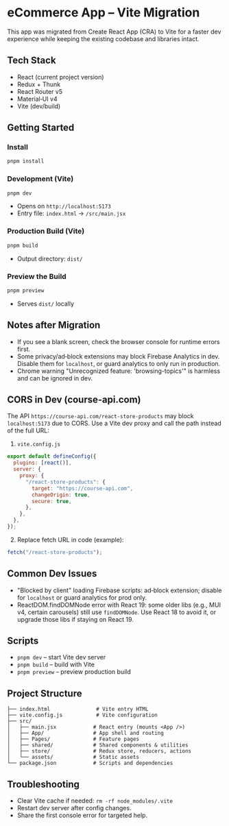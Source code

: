 # eCommerce App – Vite Migration

This app was migrated from Create React App (CRA) to Vite for a faster dev experience while keeping the existing codebase and libraries intact.

## Tech Stack

- React (current project version)
- Redux + Thunk
- React Router v5
- Material‑UI v4
- Vite (dev/build)

## Getting Started

### Install

```bash
pnpm install
```

### Development (Vite)

```bash
pnpm dev
```

- Opens on `http://localhost:5173`
- Entry file: `index.html` → `/src/main.jsx`

### Production Build (Vite)

```bash
pnpm build
```

- Output directory: `dist/`

### Preview the Build

```bash
pnpm preview
```

- Serves `dist/` locally

## Notes after Migration

- If you see a blank screen, check the browser console for runtime errors first.
- Some privacy/ad‑block extensions may block Firebase Analytics in dev. Disable them for `localhost`, or guard analytics to only run in production.
- Chrome warning "Unrecognized feature: 'browsing-topics'" is harmless and can be ignored in dev.

## CORS in Dev (course-api.com)

The API `https://course-api.com/react-store-products` may block `localhost:5173` due to CORS. Use a Vite dev proxy and call the path instead of the full URL:

1. `vite.config.js`

```js
export default defineConfig({
  plugins: [react()],
  server: {
    proxy: {
      "/react-store-products": {
        target: "https://course-api.com",
        changeOrigin: true,
        secure: true,
      },
    },
  },
});
```

2. Replace fetch URL in code (example):

```js
fetch("/react-store-products");
```

## Common Dev Issues

- "Blocked by client" loading Firebase scripts: ad‑block extension; disable for `localhost` or guard analytics for prod only.
- ReactDOM.findDOMNode error with React 19: some older libs (e.g., MUI v4, certain carousels) still use `findDOMNode`. Use React 18 to avoid it, or upgrade those libs if staying on React 19.

## Scripts

- `pnpm dev` – start Vite dev server
- `pnpm build` – build with Vite
- `pnpm preview` – preview production build

## Project Structure

```
├── index.html               # Vite entry HTML
├── vite.config.js           # Vite configuration
├── src/
│   ├── main.jsx            # React entry (mounts <App />)
│   ├── App/                # App shell and routing
│   ├── Pages/              # Feature pages
│   ├── shared/             # Shared components & utilities
│   ├── store/              # Redux store, reducers, actions
│   └── assets/             # Static assets
└── package.json            # Scripts and dependencies
```

## Troubleshooting

- Clear Vite cache if needed: `rm -rf node_modules/.vite`
- Restart dev server after config changes.
- Share the first console error for targeted help.
